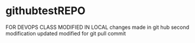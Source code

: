 # githubtestREPO
FOR DEVOPS CLASS 
MODIFIED IN LOCAL
changes made in git hub
second modification updated 
modified for git pull commit
